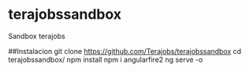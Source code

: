 # terajobssandbox
Sandbox terajobs

##Instalacion
git clone https://github.com/Terajobs/terajobssandbox
cd terajobssandbox/
npm install
npm i angularfire2
ng serve -o 